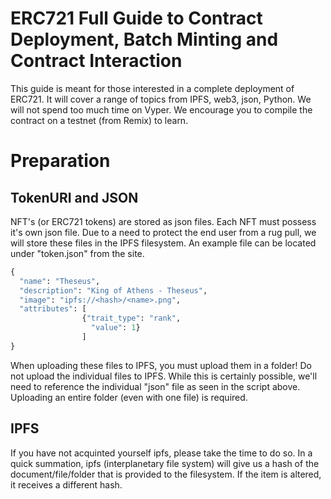 # ERC721 Full Guide to Contract Deployment, Batch Minting and Contract Interaction

This guide is meant for those interested in a complete deployment of ERC721. It will cover a range of topics from IPFS, web3, json, Python. We will not spend too much time on Vyper. We encourage you to compile the contract on a testnet (from Remix) to learn.

# Preparation
## TokenURI and JSON
NFT's (or ERC721 tokens) are stored as json files. Each NFT must possess it's own json file. Due to a need to protect the end user from a rug pull, we will store these files in the IPFS filesystem. An example file can be located under "token.json" from the site. 

```python
{
  "name": "Theseus",
  "description": "King of Athens - Theseus",
  "image": "ipfs://<hash>/<name>.png",
  "attributes": [
                {"trait_type": "rank",
                  "value": 1}
                ]
}
```
When uploading these files to IPFS, you must upload them in a folder! Do not upload the individual files to IPFS. While this is certainly possible, we'll need to reference the individual "json" file as seen in the script above. Uploading an entire folder (even with one file) is required.

## IPFS
If you have not acquinted yourself ipfs, please take the time to do so. In a quick summation, ipfs (interplanetary file system) will give us a hash of the document/file/folder that is provided to the filesystem. If the item is altered, it receives a different hash.
